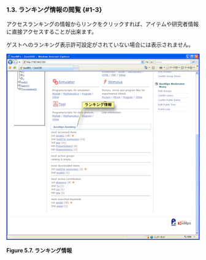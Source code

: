 ### 1.3. ランキング情報の閲覧 {#1-3}

アクセスランキングの情報からリンクをクリックすれば、アイテムや研究者情報に直接アクセスすることが出来ます。

ゲストへのランキング表示許可設定がされていない場合には表示されません。

![ランキング情報](../../assets/xoonips-operate7.png)

**Figure 5.7. ランキング情報**